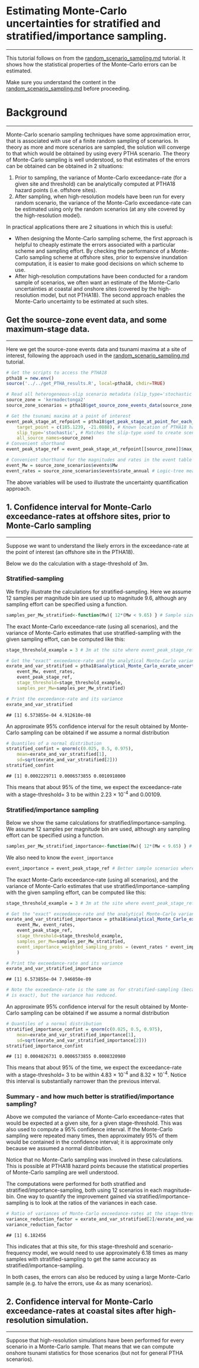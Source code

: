 # Estimating Monte-Carlo uncertainties for stratified and stratified/importance sampling.
-----------------------------------------------------------------------------------------

This tutorial follows on from the [random_scenario_sampling.md](random_scenario_sampling.md) tutorial. It shows how the statistical properties of the Monte-Carlo errors can be estimated. 

Make sure you understand the content in the [random_scenario_sampling.md](random_scenario_sampling.md) before proceeding.


# Background
------------

Monte-Carlo scenario sampling techniques have some approximation error, that is associated with use of a finite random sampling of scenarios. In theory as more and more scenarios are sampled, the solution will converge to that which would be obtained by using every PTHA scenario. The theory of Monte-Carlo sampling is well understood, so that estimates of the errors can be obtained can be obtained in 2 situations:
1. Prior to sampling, the variance of Monte-Carlo exceedance-rate (for a given site and threshold) can be analytically computed at PTHA18 hazard points (i.e. offshore sites).
2. After sampling, when high-resolution models have been run for every random scenario, the variance of the Monte-Carlo exceedance-rate can be estimated using only the random scenarios (at any site covered by the high-resolution model).

In practical applications there are 2 situations in which this is useful:
* When designing the Monte-Carlo sampling scheme, the first approach is helpful to cheaply estimate the errors associated with a particular scheme and sampling effort. By checking the performance of a Monte-Carlo sampling scheme at offshore sites, prior to expensive inundation computation, it is easier to make good decisions on which scheme to use.
* After high-resolution computations have been conducted for a random sample of scenarios, we often want an estimate of the Monte-Carlo uncertainties at coastal and onshore sites (covered by the high-resolution model, but not PTHA18). The second approach enables the Monte-Carlo uncertainty to be estimated at such sites.


## Get the source-zone event data, and some maximum-stage data.
---------------------------------------------------------------

Here we get the source-zone events data and tsunami maxima at a site of interest, following the approach used in the [random_scenario_sampling.md](random_scenario_sampling.md) tutorial.


```r
# Get the scripts to access the PTHA18
ptha18 = new.env()
source('../../get_PTHA_results.R', local=ptha18, chdir=TRUE)

# Read all heterogeneous-slip scenario metadata (slip_type='stochastic' in PTHA18)
source_zone = 'kermadectonga2'
source_zone_scenarios = ptha18$get_source_zone_events_data(source_zone,  slip_type='stochastic')

# Get the tsunami maxima at a point of interest
event_peak_stage_at_refpoint = ptha18$get_peak_stage_at_point_for_each_event(
    target_point = c(185.1239, -21.0888), # Known location of PTHA18 hazard point
    slip_type='stochastic', # Matches the slip-type used to create scenarios
    all_source_names=source_zone)
# Convenient shorthand
event_peak_stage_ref = event_peak_stage_at_refpoint[[source_zone]]$max_stage

# Convenient shorthand for the magnitudes and rates in the event table
event_Mw = source_zone_scenarios$events$Mw 
event_rates = source_zone_scenarios$events$rate_annual # Logic-tree mean model
```

The above variables will be used to illustrate the uncertainty quantification approach.

## 1. Confidence interval for Monte-Carlo exceedance-rates at offshore sites, prior to Monte-Carlo sampling
-----------------------------------------------------------------------------------------------------------

Suppose we want to understand the likely errors in the exceedance-rate at the point of interest (an offshore site in the PTHA18). 

Below we do the calculation with a stage-threshold of 3m.

### Stratified-sampling

We firstly illustrate the calculations for stratified-sampling. Here we assume
12 samples per magnitude bin are used up to magnitude 9.6, although any
sampling effort can be specified using a function.

```r
samples_per_Mw_stratified<-function(Mw){ 12*(Mw < 9.65) } # Sample size function used below
```

The exact Monte-Carlo exceedance-rate (using all scenarios), and the variance
of Monte-Carlo estimates that use stratified-sampling with the given sampling
effort, can be computed like this: 

```r
stage_threshold_example = 3 # 3m at the site where event_peak_stage_ref was defined.

# Get the "exact" exceedance-rate and the analytical Monte-Carlo variance
exrate_and_var_stratified = ptha18$analytical_Monte_Carlo_exrate_uncertainty(
    event_Mw, event_rates, 
    event_peak_stage_ref, 
    stage_threshold=stage_threshold_example, 
    samples_per_Mw=samples_per_Mw_stratified)

# Print the exceedance-rate and its variance
exrate_and_var_stratified
```

```
## [1] 6.573855e-04 4.912610e-08
```

An approximate 95% confidence interval for the result obtained by Monte-Carlo
sampling can be obtained if we assume a normal distribution

```r
# Quantiles of a normal distribution
stratified_confint = qnorm(c(0.025, 0.5, 0.975), 
    mean=exrate_and_var_stratified[1], 
    sd=sqrt(exrate_and_var_stratified[2]))
stratified_confint
```

```
## [1] 0.0002229711 0.0006573855 0.0010918000
```
This means that about 95\% of the time, we expect the exceedance-rate with a stage-threshold= 
3
to be within 
2.23 &times; 10<sup>-4</sup> 
and 
0.00109. 


### Stratified/importance sampling

Below we show the same calculations for stratified/importance-sampling. We assume 12 samples per magnitude bin are used, although
any sampling effort can be specified using a function.

```r
samples_per_Mw_stratified_importance<-function(Mw){ 12*(Mw < 9.65) } # Sample size function used below
```
We also need to know the `event_importance`

```r
event_importance = event_peak_stage_ref # Better sample scenarios where this is high
```

The exact Monte-Carlo exceedance-rate (using all scenarios), and the variance
of Monte-Carlo estimates that use stratified/importance-sampling with the given
sampling effort, can be computed like this: 

```r
stage_threshold_example = 3 # 3m at the site where event_peak_stage_ref was defined.

# Get the "exact" exceedance-rate and the analytical Monte-Carlo variance
exrate_and_var_stratified_importance = ptha18$analytical_Monte_Carlo_exrate_uncertainty(
    event_Mw, event_rates, 
    event_peak_stage_ref, 
    stage_threshold=stage_threshold_example, 
    samples_per_Mw=samples_per_Mw_stratified,
    event_importance_weighted_sampling_probs = (event_rates * event_importance) # Importance sampling
    )

# Print the exceedance-rate and its variance
exrate_and_var_stratified_importance
```

```
## [1] 6.573855e-04 7.946050e-09
```

```r
# Note the exceedance-rate is the same as for stratified-sampling (because it
# is exact), but the variance has reduced.
```

An approximate 95% confidence interval for the result obtained by Monte-Carlo
sampling can be obtained if we assume a normal distribution

```r
# Quantiles of a normal distribution
stratified_importance_confint = qnorm(c(0.025, 0.5, 0.975), 
    mean=exrate_and_var_stratified_importance[1], 
    sd=sqrt(exrate_and_var_stratified_importance[2]))
stratified_importance_confint
```

```
## [1] 0.0004826731 0.0006573855 0.0008320980
```
This means that about 95\% of the time, we expect the exceedance-rate with a stage-threshold= 
3
to be within 
4.83 &times; 10<sup>-4</sup> 
and 
8.32 &times; 10<sup>-4</sup>.
Notice this interval is substantially narrower than the previous interval.

### Summary - and how much better is stratified/importance sampling?

Above we computed the variance of Monte-Carlo exceedance-rates that would be expected at a given site, for a given stage-threshold. This was also used to compute a 95% confidence interval. If the Monte-Carlo sampling were repeated many times, then approximately 95% of them would be contained in the confidence interval; it is approximate only because we assumed a normal distribution. 

Notice that no Monte-Carlo sampling was involved in these calculations. This is possible at PTHA18 hazard points because the statistical properties of Monte-Carlo sampling are well understood. 

The computations were performed for both stratified and stratified/importance-sampling, both using 12 scenarios in each magnitude-bin. One way to quantify the improvement gained via stratified/importance-sampling is to look at the ratios of the variances in each case.

```r
# Ratio of variances of Monte-Carlo exceedance-rates at the stage-threshold
variance_reduction_factor = exrate_and_var_stratified[2]/exrate_and_var_stratified_importance[2]
variance_reduction_factor
```

```
## [1] 6.182456
```
This indicates that at this site, for this stage-threshold and scenario-frequency model, we would need to use approximately 6.18 times as many samples with stratified-sampling to get the same accuracy as stratified/importance-sampling.

In both cases, the errors can also be reduced by using a large Monte-Carlo sample (e.g. to halve the errors, use 4x as many scenarios).

## 2. Confidence interval for Monte-Carlo exceedance-rates at coastal sites after high-resolution simulation. 
-------------------------------------------------------------------------------------------------------------

Suppose that high-resolution simulations have been performed for every scenario in a Monte-Carlo sample. That means that we can compute onshore tsunami statistics for those scenarios (but not for general PTHA scenarios). 

